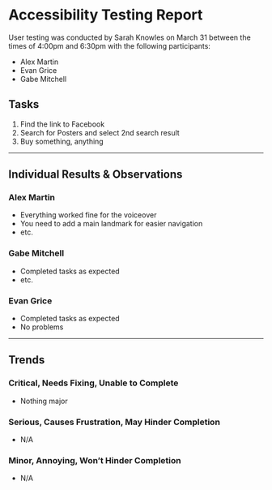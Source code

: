 # Accessibility Testing Report

User testing was conducted by Sarah Knowles on March 31 between the times of 4:00pm and 6:30pm with the following participants:

- Alex Martin
- Evan Grice
- Gabe Mitchell

## Tasks

1. Find the link to Facebook 
2. Search for Posters and select 2nd search result 
3. Buy something, anything

---

## Individual Results & Observations

### Alex Martin

- Everything worked fine for the voiceover
- You need to add a main landmark for easier navigation
- etc.

### Gabe Mitchell

- Completed tasks as expected
- etc.

### Evan Grice 

- Completed tasks as expected 
- No problems


---

## Trends

### Critical, Needs Fixing, Unable to Complete

- Nothing major

### Serious, Causes Frustration, May Hinder Completion

- N/A

### Minor, Annoying, Won’t Hinder Completion

- N/A